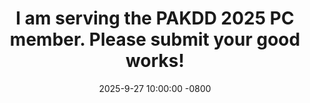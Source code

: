 ---
title: I am serving the PAKDD 2025 PC member. Please submit your good works!
date: 2025-9-27 10:00:00 -0800
---